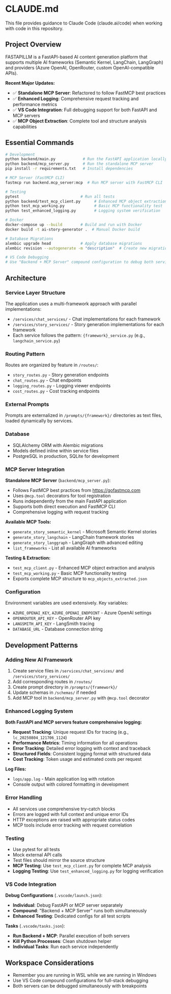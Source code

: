 # CLAUDE.md

This file provides guidance to Claude Code (claude.ai/code) when working with code in this repository.

## Project Overview

FASTAPILLM is a FastAPI-based AI content generation platform that supports multiple AI frameworks (Semantic Kernel, LangChain, LangGraph) and providers (Azure OpenAI, OpenRouter, custom OpenAI-compatible APIs).

**Recent Major Updates:**
- ✅ **Standalone MCP Server**: Refactored to follow FastMCP best practices
- ✅ **Enhanced Logging**: Comprehensive request tracking and performance metrics
- ✅ **VS Code Integration**: Full debugging support for both FastAPI and MCP servers
- ✅ **MCP Object Extraction**: Complete tool and structure analysis capabilities

## Essential Commands

```bash
# Development
python backend/main.py            # Run the FastAPI application locally
python backend/mcp_server.py      # Run the standalone MCP server
pip install -r requirements.txt   # Install dependencies

# MCP Server (FastMCP CLI)
fastmcp run backend.mcp_server:mcp  # Run MCP server with FastMCP CLI

# Testing
pytest                           # Run all tests
python backend/test_mcp_client.py      # Enhanced MCP object extraction
python test_mcp_working.py             # Basic MCP functionality test
python test_enhanced_logging.py        # Logging system verification

# Docker
docker-compose up --build        # Build and run with Docker
docker build -t ai-story-generator .  # Manual Docker build

# Database Migrations
alembic upgrade head             # Apply database migrations
alembic revision --autogenerate -m "description"  # Create new migration

# VS Code Debugging
# Use "Backend + MCP Server" compound configuration to debug both services
```

## Architecture

### Service Layer Structure
The application uses a multi-framework approach with parallel implementations:
- `/services/chat_services/` - Chat implementations for each framework
- `/services/story_services/` - Story generation implementations for each framework
- Each service follows the pattern: `{framework}_service.py` (e.g., `langchain_service.py`)

### Routing Pattern
Routes are organized by feature in `/routes/`:
- `story_routes.py` - Story generation endpoints
- `chat_routes.py` - Chat endpoints
- `logging_routes.py` - Logging viewer endpoints
- `cost_routes.py` - Cost tracking endpoints

### External Prompts
Prompts are externalized in `/prompts/{framework}/` directories as text files, loaded dynamically by services.

### Database
- SQLAlchemy ORM with Alembic migrations
- Models defined inline within service files
- PostgreSQL in production, SQLite for development

### MCP Server Integration
**Standalone MCP Server** (`backend/mcp_server.py`):
- Follows FastMCP best practices from https://gofastmcp.com
- Uses `@mcp.tool` decorators for tool registration
- Runs independently from the main FastAPI application
- Supports both direct execution and FastMCP CLI
- Comprehensive logging with request tracking

**Available MCP Tools:**
- `generate_story_semantic_kernel` - Microsoft Semantic Kernel stories
- `generate_story_langchain` - LangChain framework stories
- `generate_story_langgraph` - LangGraph with advanced editing
- `list_frameworks` - List all available AI frameworks

**Testing & Extraction:**
- `test_mcp_client.py` - Enhanced MCP object extraction and analysis
- `test_mcp_working.py` - Basic MCP functionality testing
- Exports complete MCP structure to `mcp_objects_extracted.json`

### Configuration
Environment variables are used extensively. Key variables:
- `AZURE_OPENAI_KEY`, `AZURE_OPENAI_ENDPOINT` - Azure OpenAI settings
- `OPENROUTER_API_KEY` - OpenRouter API key
- `LANGSMITH_API_KEY` - LangSmith tracing
- `DATABASE_URL` - Database connection string

## Development Patterns

### Adding New AI Framework
1. Create service files in `/services/chat_services/` and `/services/story_services/`
2. Add corresponding routes in `/routes/`
3. Create prompt directory in `/prompts/{framework}/`
4. Update schemas in `/schemas/` if needed
5. Add MCP tool in `backend/mcp_server.py` with `@mcp.tool` decorator

### Enhanced Logging System
**Both FastAPI and MCP servers feature comprehensive logging:**
- **Request Tracking**: Unique request IDs for tracing (e.g., `lc_20250804_121706_1124`)
- **Performance Metrics**: Timing information for all operations
- **Error Tracking**: Detailed error logging with context and traceback
- **Structured Fields**: Consistent logging format with structured data
- **Cost Tracking**: Token usage and estimated costs per request

**Log Files:**
- `logs/app.log` - Main application log with rotation
- Console output with colored formatting in development

### Error Handling
- All services use comprehensive try-catch blocks
- Errors are logged with full context and unique error IDs
- HTTP exceptions are raised with appropriate status codes
- MCP tools include error tracking with request correlation

### Testing
- Use pytest for all tests
- Mock external API calls
- Test files should mirror the source structure
- **MCP Testing**: Use `test_mcp_client.py` for complete MCP analysis
- **Logging Testing**: Use `test_enhanced_logging.py` for logging verification

### VS Code Integration
**Debug Configurations** (`.vscode/launch.json`):
- **Individual**: Debug FastAPI or MCP server separately
- **Compound**: "Backend + MCP Server" runs both simultaneously
- **Enhanced Testing**: Dedicated configs for all test scripts

**Tasks** (`.vscode/tasks.json`):
- **Run Backend + MCP**: Parallel execution of both servers
- **Kill Python Processes**: Clean shutdown helper
- **Individual Tasks**: Run each service independently

## Workspace Considerations
- Remember you are running in WSL while we are running in Windows
- Use VS Code compound configurations for full-stack debugging
- Both servers can be debugged simultaneously with breakpoints
